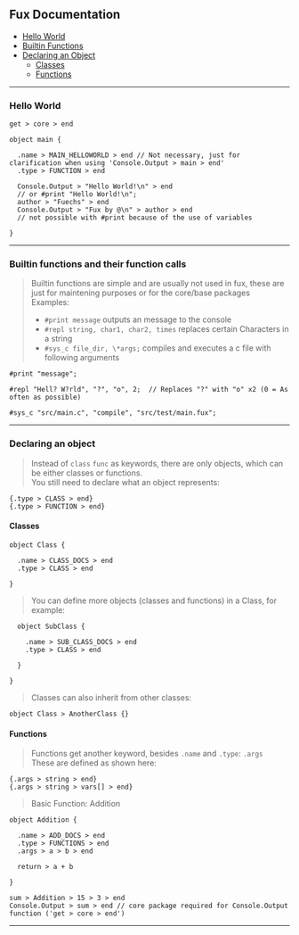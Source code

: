 ## Fux Documentation

- [Hello World](#hello-world)
- [Builtin Functions](#builtin-functions-and-their-function-calls)
- [Declaring an Object](#declaring-an-object)
  - [Classes](#classes)
  - [Functions](#functions)

---

### Hello World

```
get > core > end

object main {

  .name > MAIN_HELLOWORLD > end // Not necessary, just for clarification when using 'Console.Output > main > end'
  .type > FUNCTION > end
  
  Console.Output > "Hello World!\n" > end 
  // or #print "Hello World!\n";
  author > "Fuechs" > end
  Console.Output > "Fux by @\n" > author > end
  // not possible with #print because of the use of variables

}

```

---

### Builtin functions and their function calls

> Builtin functions are simple and are usually not used in fux, these are just for maintening purposes or for the core/base packages<br>
> Examples:
> - `#print message` outputs an message to the console 
> - `#repl string, char1, char2, times` replaces certain Characters in a string
> - `#sys_c file_dir, \*args;` compiles and executes a c file with following arguments  

```
#print "message";

#repl "Hell? W?rld", "?", "o", 2;  // Replaces "?" with "o" x2 (0 = As often as possible)

#sys_c "src/main.c", "compile", "src/test/main.fux";
```

---

### Declaring an object

> Instead of `class`  `func` as keywords, there are only objects, which can be either classes or functions. <br>
> You still need to declare what an object represents:<br>
```
{.type > CLASS > end}
{.type > FUNCTION > end}
```

#### Classes

```
object Class {

  .name > CLASS_DOCS > end
  .type > CLASS > end

}
```

> You can define more objects (classes and functions) in a Class, for example:<br>

```
  object SubClass {
  
    .name > SUB_CLASS_DOCS > end
    .type > CLASS > end
  
  }
  
}
```

> Classes can also inherit from other classes:<br>

```
object Class > AnotherClass {}
```

#### Functions

> Functions get another keyword, besides `.name` and `.type`: `.args`<br>
> These are defined as shown here:<br>

```
{.args > string > end}
{.args > string > vars[] > end}
```

> Basic Function: Addition

```
object Addition {

  .name > ADD_DOCS > end
  .type > FUNCTIONS > end
  .args > a > b > end
  
  return > a + b

}

sum > Addition > 15 > 3 > end
Console.Output > sum > end // core package required for Console.Output function ('get > core > end')
```

---
